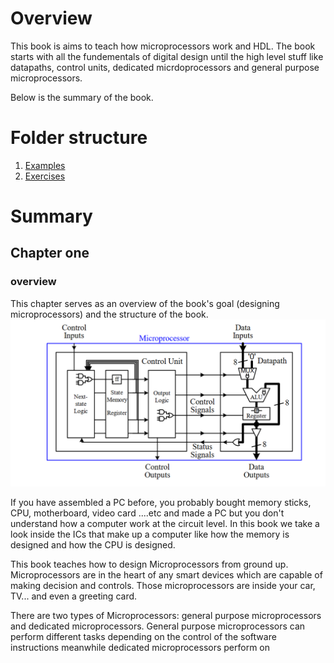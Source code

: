 # Overview

This book is aims to teach how microprocessors work and HDL. The book starts with all the fundementals of digital design until the high level stuff like datapaths, control units, dedicated micrdoprocessors and general purpose microprocessors.

Below is the summary of the book.

# Folder structure

1. [Examples](examples)
2. [Exercises](exercises)

# Summary

## Chapter one
### overview
This chapter serves as an overview of the book's goal (designing microprocessors) and the structure of the book.
![Microprocessor design](figures/F1.0.png "Microprocessor design")

If you have assembled a PC before, you probably bought memory sticks, CPU, motherboard, video card ....etc and made a PC but you don't understand how a computer work at the circuit level. In this book we take a look inside the ICs that make up a computer like how the memory is designed and how the CPU is designed.

This book teaches how to design Microprocessors from ground up. Microprocessors are in the heart of any smart devices which are capable of making decision and controls. Those microprocessors are inside your car, TV... and even a greeting card.

There are two types of Microprocessors: general purpose microprocessors and dedicated microprocessors. General purpose microprocessors can perform different tasks depending on the control of the software instructions meanwhile dedicated microprocessors perform on
